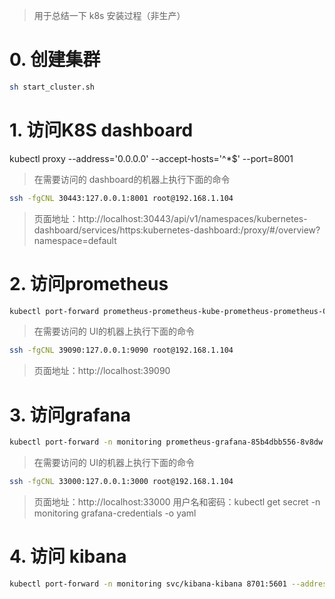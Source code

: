 > 用于总结一下 k8s 安装过程（非生产）

# 0. 创建集群

```bash
sh start_cluster.sh
```

# 1. 访问K8S dashboard
kubectl proxy --address='0.0.0.0'  --accept-hosts='^*$' --port=8001

> 在需要访问的 dashboard的机器上执行下面的命令
```bash
ssh -fgCNL 30443:127.0.0.1:8001 root@192.168.1.104
```
> 页面地址：http://localhost:30443/api/v1/namespaces/kubernetes-dashboard/services/https:kubernetes-dashboard:/proxy/#/overview?namespace=default

# 2. 访问prometheus
```bash
kubectl port-forward prometheus-prometheus-kube-prometheus-prometheus-0 9090
```

> 在需要访问的 UI的机器上执行下面的命令
```bash
ssh -fgCNL 39090:127.0.0.1:9090 root@192.168.1.104
```
> 页面地址：http://localhost:39090

# 3. 访问grafana

```bash
kubectl port-forward -n monitoring prometheus-grafana-85b4dbb556-8v8dw 3000
```
> 在需要访问的 UI的机器上执行下面的命令
```bash
ssh -fgCNL 33000:127.0.0.1:3000 root@192.168.1.104
```
> 页面地址：http://localhost:33000
> 用户名和密码：kubectl get secret -n monitoring grafana-credentials -o yaml

# 4. 访问 kibana

```bash
kubectl port-forward -n monitoring svc/kibana-kibana 8701:5601 --address 0.0.0.0
```
